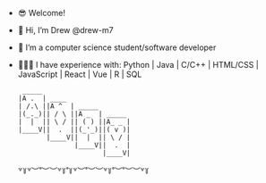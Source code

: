 
- 😎 Welcome!
- 👋 Hi, I’m Drew @drew-m7
- 🌱 I’m a computer science student/software developer
- 👨🏼‍💻 I have experience with: Python | Java | C/C++ | HTML/CSS | JavaScript | React | Vue | R | SQL

       _____
      |A .  | ____
      | /.\ ||A ^  | _____
      |(_._)|| / \ ||A _  | _____
      |  |  || \ / || ( ) ||A_ _ |
      |____V||  .  ||(_'_)||( v )|
             |____V||  |  || \ / |
                    |____V||  .  |
                           |____V|

    ꒷꒦꒷︶˚︶︶꒷꒦˚꒦꒷︶˚︶︶꒷꒦˚︶˚︶︶꒷꒦
<!---
drew-m7/drew-m7 is a ✨ special ✨ repository because its `README.md` (this file) appears on your GitHub profile.
You can click the Preview link to take a look at your changes.
--->

